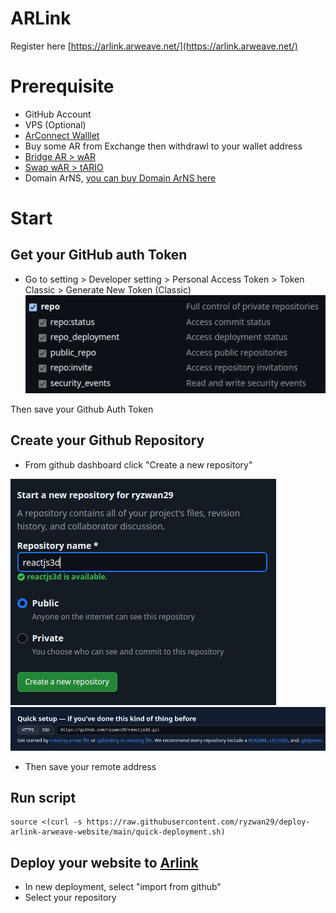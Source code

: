 # ARLink
Register here [https://arlink.arweave.net/](https://arlink.arweave.net/)


# Prerequisite
- GitHub Account
- VPS (Optional)
- [ArConnect Walllet](https://www.arconnect.io/)
- Buy some AR from Exchange then withdrawl to your wallet address
- [Bridge AR > wAR](https://aox.xyz/#/beta)
- [Swap wAR > tARIO](https://permaswap.arweave.dev/#/ao/WAR-TARIO?tab=swap)
- Domain ArNS, [you can buy Domain ArNS here](https://arns.app/#/?search=)

# Start
## Get your GitHub auth Token
- Go to setting > Developer setting > Personal Access Token > Token Classic > Generate New Token (Classic)
![github-auth](repo-git-auth.png)

Then save your Github Auth Token

## Create your Github Repository
- From github dashboard click "Create a new repository"

![new-repo](new-repo.png)
![new-repo-1](new-repo-2.png)
- Then save your remote address

## Run script
```
source <(curl -s https://raw.githubusercontent.com/ryzwan29/deploy-arlink-arweave-website/main/quick-deployment.sh)
```

## Deploy your website to [Arlink](https://arlink.arweave.net/)
- In new deployment, select "import from github"
- Select your repository
